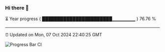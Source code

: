 ### Hi there 👋

⏳ Year progress { ███████████████████████▁▁▁▁▁▁▁ } 76.76 %

---

⏰ Updated on Mon, 07 Oct 2024 22:40:25 GMT

![Progress Bar CI](https://github.com/IshwaranRudhara/GIT-ACTION/workflows/Progress%20Bar%20CI/badge.svg)
